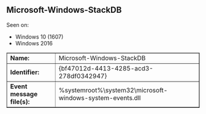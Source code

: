 ## Microsoft-Windows-StackDB

Seen on:
* Windows 10 (1607)
* Windows 2016

<table border="1" class="docutils">
  <tbody>
    <tr>
      <td><b>Name:</b></td>
      <td>Microsoft-Windows-StackDB</td>
    </tr>
    <tr>
      <td><b>Identifier:</b></td>
      <td>{bf47012d-4413-4285-acd3-278df0342947}</td>
    </tr>
    <tr>
      <td><b>Event message file(s):</b></td>
      <td>%systemroot%\system32\microsoft-windows-system-events.dll</td>
    </tr>
  </tbody>
</table>

&nbsp;

